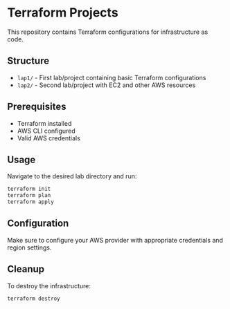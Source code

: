 # Terraform Projects

This repository contains Terraform configurations for infrastructure as code.

## Structure

- `lap1/` - First lab/project containing basic Terraform configurations
- `lap2/` - Second lab/project with EC2 and other AWS resources

## Prerequisites

- Terraform installed
- AWS CLI configured
- Valid AWS credentials

## Usage

Navigate to the desired lab directory and run:

```bash
terraform init
terraform plan
terraform apply
```

## Configuration

Make sure to configure your AWS provider with appropriate credentials and region settings.

## Cleanup

To destroy the infrastructure:

```bash
terraform destroy
```
